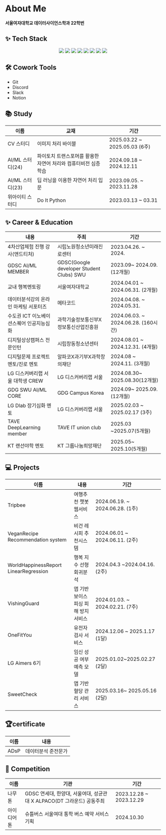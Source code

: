 # About Me
**서울여자대학교 데이터사이언스학과 22학번**

## ✨ Tech Stack 

<div align="center">
  <img src="https://img.shields.io/badge/python-FFCC33.svg?style=for-the-badge&logo=python&logoColor=white" />
  <img src="https://img.shields.io/badge/pycharm-000000.svg?style=for-the-badge&logo=pycharm&logoColor=white" />
  <img src="https://img.shields.io/badge/HeidiSQL-88CE02.svg?style=for-the-badge&logo=HeidiSQL&logoColor=white" />
  <img src="https://img.shields.io/badge/MySQL-4479A1.svg?style=for-the-badge&logo=MySQL&logoColor=white" />
  <img src="https://img.shields.io/badge/Docker-2496ED.svg?style=for-the-badge&logo=Docker&logoColor=white" />
  <img src="https://img.shields.io/badge/R-276DC3.svg?style=for-the-badge&logo=R&logoColor=white" />
  <img src="https://img.shields.io/badge/SPSS-0536DD.svg?style=for-the-badge&logo=IBM&logoColor=white" />
  <img src="https://img.shields.io/badge/FASTAPI-009688.svg?style=for-the-badge&logo=FASTAPI&logoColor=white" />

</div>




## 🛠️ Cowork Tools
- Git
- Discord
- Slack
- Notion

## 📚 Study
| 이름                | 교재                                    | 기간                               |
|-------------------|---------------------------------------|----------------------------------|
|CV 스터디 | 이미지 처리 바이블|2025.03.22 ~ 2025.05.03 (6주)
|AI/ML 스터디(24)| 파이토치 트랜스포머를 활용한 자연어 처리와 컴퓨터비전 심층학습| 2024.09.18 ~ 2024.12.11|
| AI/ML 스터디(23)         | 딥 러닝을 이용한 자연어 처리 입문          | 2023.09.05. ~ 2023.11.28       |
| 위아이티 스터디      | Do It Python                          |2023.03.13 ~ 03.31   |


## ✨ Career & Education
| 내용                                    | 주최                                | 기간                      |
|---------------------------------------|-----------------------------------|-------------------------|
| 4차산업체험 진행 강사(앤드티처)                       | 시립노원청소년미래진로센터      | 2023.04.26. ~ 2024.    |
| GDSC AI/ML MEMBER             |GDSC(Google developer Student Clubs) SWU | 2023.09~ 2024.09. (12개월)|
| 교내 행복멘토링                             | 서울여자대학교                   |2024.04.01 ~ 2024.06.31. (2개월)
| 데이터분석강의 온라인 마케팅 서포터즈  |   메타코드                    | 2024.04.08. ~ 2024.05.31.          |
| 수도권 ICT 이노베이션스퀘어 인공지능심화  | 과학기술정보통신부X정보통신산업진흥원 | 2024.06.03. ~ 2024.06.28. (160시간) |
| 디지털상상캠퍼스 전문인턴                    | 시립창동청소년센터                  | 2024.08.01 ~ 2024.12.31. (4개월)|
| 디지털문제 프로젝트 멘토/진로 멘토 | 알파코X과기부X과학창의재단| 2024.08 ~ 2024.11. (3개월)|
| LG 디스커버리랩 서울 대학생 CREW | LG 디스커버리랩 서울 | 2024.08.30~ 2025.08.30(12개월)|
| GDG SWU AI/ML CORE            |GDG Campus Korea | 2024.09~ 2025.09. (12개월)|
| LG Dlab 장기심화 멘토| LG 디스커버리랩 서울|2025.02.03 ~ 2025.02.17 (3주)|
| TAVE DeepLearning  member| TAVE IT union club | 2025.03 ~2025.07(5개월)|
| KT 랜선야학 멘토| KT 그룹나눔희망재단 | 2025.05~ 2025.10(5개월)|





## 💻 Projects
| 이름           | 내용                                        |기간                     |
|---------------|----------------------------------------|----------------------------------|
| Tripbee       | 여행추천 챗봇 웹서비스               | 2024.06.19. ~ 2024.06.28. (1주) | ChatGPT API연결,결과창 연결 코드 개발 
| VeganRecipe Recommendation system  |  비건 레시피 추천시스템  | 2024.06.01 ~ 2024.06.11. (2주) |
| WorldHappinessReport LinearRegression  | 행복 지수 선형 회귀분석  | 2024.04.3 ~2024.04.16. (2주)  |
| VishingGuard  | 앱 기반 보이스피싱 피해 방지 서비스                     | 2024.01.03. ~ 2024.02.21. (7주)  ||보이스피싱 확률 예측 모델 개발(AI)
|OneFitYou |유전자 검사 서비스| 2024.12.06 ~ 2025.1.17 (1달)| Hult Prize| 개발 X, 비즈니스 아이디어
|LG Aimers 6기 |임신 성공 여부 예측 모델|2025.01.02~2025.02.27 (2달)|
| SweetCheck| 앱 기반 혈당 관리 서비스 | 2025.03.16~ 2025.05.16 (2달) | 혈당 예측 모델 개발(AI)




## 🏆certificate
| 이름           | 내용                                     | 
|---------------|----------------------------------------|
| ADsP  | 데이터분석 준전문가                                   |   

## 🎉 Competition
| 이름       | 기관                                                              | 기간                               |
|------------|-------------------------------------------------------------------|----------------------------------|
| 나무톤  | GDSC 연세대, 한양대, 서울여대, 성균관대 X ALPACO(DT 그라운드) 공동주최 | 2023.12.28 ~ 2023.12.29           |
| 아이디어톤| 슈틀버스 서울여대 통학 버스 예약 서비스 기획| 2024.10.30|

